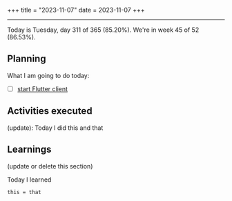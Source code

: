 +++
title = "2023-11-07"
date = 2023-11-07
+++

---

Today is Tuesday, day 311 of 365 (85.20%). We're in week 45 of 52 (86.53%). 

## Planning

What I am going to do today: 

- [ ] [start Flutter client](https://github.com/OmnicodeSolutions/luisa_drf_flutter_client/)

## Activities executed

(update): Today I did this and that

## Learnings

(update or delete this section)

Today I learned
```
this = that
```

